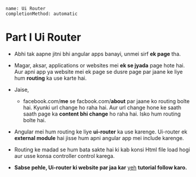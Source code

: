 ```ngMeta
name: Ui Router
completionMethod: automatic
```
# Part I Ui Router

- Abhi tak aapne jitni bhi angular apps banayi, unmei sirf **ek page** tha. 

- Magar, aksar, applications or websites mei **ek se jyada** page hote hai. Aur apni app ya website mei ek page se dusre page par jaane ke liye hum **routing** ka use karte hai.

- Jaise,
    - facebook.com/**me** se facbook.com/**about** par jaane ko routing bolte hai. Kyunki url change ho raha hai. Aur url change hone ke saath saath page ka **content bhi change** ho raha hai. Isko hum routing bolte hai.

- Angular mei hum routing ke liye **ui-router** ka use karenge. Ui-router ek **external module** hai jisse hum apni angular app mei include karenge. 

- Routing ke madad se hum bata sakte hai ki kab konsi Html file load hogi aur usse konsa controller control karega.

- **Sabse pehle, Ui-router ki website par jaa kar** [yeh](https://ui-router.github.io/ng1/tutorial/helloworld) **tutorial follow karo.**